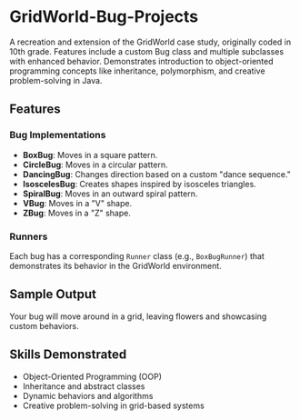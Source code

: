 # GridWorld-Bug-Projects
A recreation and extension of the GridWorld case study, originally coded in 10th grade. Features include a custom Bug class and multiple subclasses with enhanced behavior. Demonstrates introduction to object-oriented programming concepts like inheritance, polymorphism, and creative problem-solving in Java.

## Features

### Bug Implementations
- **BoxBug**: Moves in a square pattern.
- **CircleBug**: Moves in a circular pattern.
- **DancingBug**: Changes direction based on a custom "dance sequence."
- **IsoscelesBug**: Creates shapes inspired by isosceles triangles.
- **SpiralBug**: Moves in an outward spiral pattern.
- **VBug**: Moves in a "V" shape.
- **ZBug**: Moves in a "Z" shape.

### Runners
Each bug has a corresponding `Runner` class (e.g., `BoxBugRunner`) that demonstrates its behavior in the GridWorld environment.

## Sample Output
Your bug will move around in a grid, leaving flowers and showcasing custom behaviors.

## Skills Demonstrated
- Object-Oriented Programming (OOP)
- Inheritance and abstract classes
- Dynamic behaviors and algorithms
- Creative problem-solving in grid-based systems



